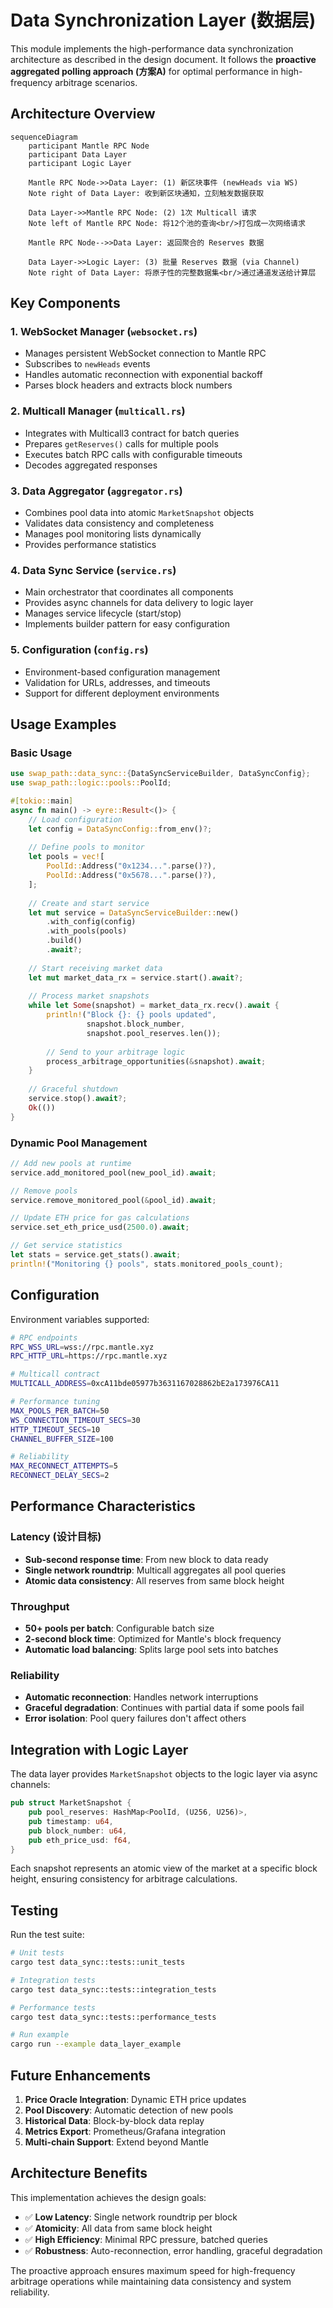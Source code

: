 # Data Synchronization Layer (数据层)

This module implements the high-performance data synchronization architecture as described in the design document. It follows the **proactive aggregated polling approach (方案A)** for optimal performance in high-frequency arbitrage scenarios.

## Architecture Overview

```mermaid
sequenceDiagram
    participant Mantle RPC Node
    participant Data Layer
    participant Logic Layer

    Mantle RPC Node->>Data Layer: (1) 新区块事件 (newHeads via WS)
    Note right of Data Layer: 收到新区块通知，立刻触发数据获取
    
    Data Layer->>Mantle RPC Node: (2) 1次 Multicall 请求
    Note left of Mantle RPC Node: 将12个池的查询<br/>打包成一次网络请求
    
    Mantle RPC Node-->>Data Layer: 返回聚合的 Reserves 数据
    
    Data Layer->>Logic Layer: (3) 批量 Reserves 数据 (via Channel)
    Note right of Data Layer: 将原子性的完整数据集<br/>通过通道发送给计算层
```

## Key Components

### 1. WebSocket Manager (`websocket.rs`)
- Manages persistent WebSocket connection to Mantle RPC
- Subscribes to `newHeads` events
- Handles automatic reconnection with exponential backoff
- Parses block headers and extracts block numbers

### 2. Multicall Manager (`multicall.rs`)
- Integrates with Multicall3 contract for batch queries
- Prepares `getReserves()` calls for multiple pools
- Executes batch RPC calls with configurable timeouts
- Decodes aggregated responses

### 3. Data Aggregator (`aggregator.rs`)
- Combines pool data into atomic `MarketSnapshot` objects
- Validates data consistency and completeness
- Manages pool monitoring lists dynamically
- Provides performance statistics

### 4. Data Sync Service (`service.rs`)
- Main orchestrator that coordinates all components
- Provides async channels for data delivery to logic layer
- Manages service lifecycle (start/stop)
- Implements builder pattern for easy configuration

### 5. Configuration (`config.rs`)
- Environment-based configuration management
- Validation for URLs, addresses, and timeouts
- Support for different deployment environments

## Usage Examples

### Basic Usage

```rust
use swap_path::data_sync::{DataSyncServiceBuilder, DataSyncConfig};
use swap_path::logic::pools::PoolId;

#[tokio::main]
async fn main() -> eyre::Result<()> {
    // Load configuration
    let config = DataSyncConfig::from_env()?;
    
    // Define pools to monitor
    let pools = vec![
        PoolId::Address("0x1234...".parse()?),
        PoolId::Address("0x5678...".parse()?),
    ];
    
    // Create and start service
    let mut service = DataSyncServiceBuilder::new()
        .with_config(config)
        .with_pools(pools)
        .build()
        .await?;
    
    // Start receiving market data
    let mut market_data_rx = service.start().await?;
    
    // Process market snapshots
    while let Some(snapshot) = market_data_rx.recv().await {
        println!("Block {}: {} pools updated", 
                 snapshot.block_number, 
                 snapshot.pool_reserves.len());
        
        // Send to your arbitrage logic
        process_arbitrage_opportunities(&snapshot).await;
    }
    
    // Graceful shutdown
    service.stop().await?;
    Ok(())
}
```

### Dynamic Pool Management

```rust
// Add new pools at runtime
service.add_monitored_pool(new_pool_id).await;

// Remove pools
service.remove_monitored_pool(&pool_id).await;

// Update ETH price for gas calculations
service.set_eth_price_usd(2500.0).await;

// Get service statistics
let stats = service.get_stats().await;
println!("Monitoring {} pools", stats.monitored_pools_count);
```

## Configuration

Environment variables supported:

```bash
# RPC endpoints
RPC_WSS_URL=wss://rpc.mantle.xyz
RPC_HTTP_URL=https://rpc.mantle.xyz

# Multicall contract
MULTICALL_ADDRESS=0xcA11bde05977b3631167028862bE2a173976CA11

# Performance tuning
MAX_POOLS_PER_BATCH=50
WS_CONNECTION_TIMEOUT_SECS=30
HTTP_TIMEOUT_SECS=10
CHANNEL_BUFFER_SIZE=100

# Reliability
MAX_RECONNECT_ATTEMPTS=5
RECONNECT_DELAY_SECS=2
```

## Performance Characteristics

### Latency (设计目标)
- **Sub-second response time**: From new block to data ready
- **Single network roundtrip**: Multicall aggregates all pool queries
- **Atomic data consistency**: All reserves from same block height

### Throughput
- **50+ pools per batch**: Configurable batch size
- **2-second block time**: Optimized for Mantle's block frequency
- **Automatic load balancing**: Splits large pool sets into batches

### Reliability
- **Automatic reconnection**: Handles network interruptions
- **Graceful degradation**: Continues with partial data if some pools fail
- **Error isolation**: Pool query failures don't affect others

## Integration with Logic Layer

The data layer provides `MarketSnapshot` objects to the logic layer via async channels:

```rust
pub struct MarketSnapshot {
    pub pool_reserves: HashMap<PoolId, (U256, U256)>,
    pub timestamp: u64,
    pub block_number: u64,
    pub eth_price_usd: f64,
}
```

Each snapshot represents an atomic view of the market at a specific block height, ensuring consistency for arbitrage calculations.

## Testing

Run the test suite:

```bash
# Unit tests
cargo test data_sync::tests::unit_tests

# Integration tests
cargo test data_sync::tests::integration_tests

# Performance tests
cargo test data_sync::tests::performance_tests

# Run example
cargo run --example data_layer_example
```

## Future Enhancements

1. **Price Oracle Integration**: Dynamic ETH price updates
2. **Pool Discovery**: Automatic detection of new pools
3. **Historical Data**: Block-by-block data replay
4. **Metrics Export**: Prometheus/Grafana integration
5. **Multi-chain Support**: Extend beyond Mantle

## Architecture Benefits

This implementation achieves the design goals:

- ✅ **Low Latency**: Single network roundtrip per block
- ✅ **Atomicity**: All data from same block height
- ✅ **High Efficiency**: Minimal RPC pressure, batched queries
- ✅ **Robustness**: Auto-reconnection, error handling, graceful degradation

The proactive approach ensures maximum speed for high-frequency arbitrage operations while maintaining data consistency and system reliability.
